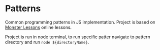 # Patterns

Common programming patterns in JS implementation. Project is based on [Monster Lessons](https://monsterlessons.com/project/categories/javascript) online lessons.

Project is run in node terminal, to run specific patter navigate to pattern directory and run `node ${directoryName}`.
